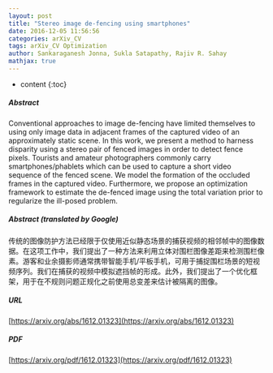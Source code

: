```yaml
---
layout: post
title: "Stereo image de-fencing using smartphones"
date: 2016-12-05 11:56:56
categories: arXiv_CV
tags: arXiv_CV Optimization
author: Sankaraganesh Jonna, Sukla Satapathy, Rajiv R. Sahay
mathjax: true
---
```


* content
{:toc}

##### Abstract
Conventional approaches to image de-fencing have limited themselves to using only image data in adjacent frames of the captured video of an approximately static scene. In this work, we present a method to harness disparity using a stereo pair of fenced images in order to detect fence pixels. Tourists and amateur photographers commonly carry smartphones/phablets which can be used to capture a short video sequence of the fenced scene. We model the formation of the occluded frames in the captured video. Furthermore, we propose an optimization framework to estimate the de-fenced image using the total variation prior to regularize the ill-posed problem.

##### Abstract (translated by Google)
传统的图像防护方法已经限于仅使用近似静态场景的捕获视频的相邻帧中的图像数据。在这项工作中，我们提出了一种方法来利用立体对围栏图像差距来检测围栏像素。游客和业余摄影师通常携带智能手机/平板手机，可用于捕捉围栏场景的短视频序列。我们在捕获的视频中模拟遮挡帧的形成。此外，我们提出了一个优化框架，用于在不规则问题正规化之前使用总变差来估计被隔离的图像。

##### URL
[https://arxiv.org/abs/1612.01323](https://arxiv.org/abs/1612.01323)

##### PDF
[https://arxiv.org/pdf/1612.01323](https://arxiv.org/pdf/1612.01323)

